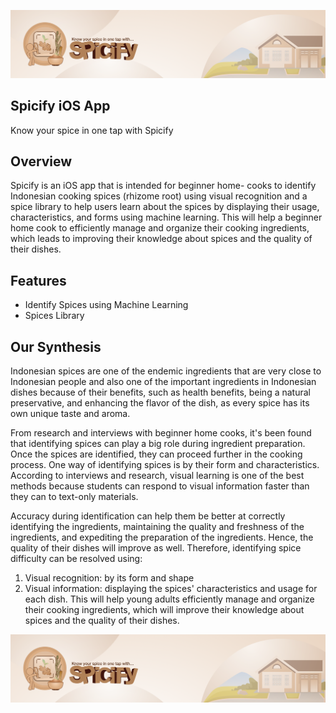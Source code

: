 <p align="center">
  <img src="/spicifyfooter.png">
</p>

## Spicify iOS App
Know your spice in one tap with Spicify

## Overview
Spicify is an iOS app that is intended for beginner home- cooks to identify Indonesian cooking spices (rhizome root) using visual recognition and a spice library to help users learn about the spices by displaying their usage, characteristics, and forms using machine learning. This will help a beginner home cook to efficiently manage and organize their cooking ingredients, which leads to improving their knowledge about spices and the quality of their dishes. 

## Features
- Identify Spices using Machine Learning
- Spices Library

## Our Synthesis
Indonesian spices are one of the endemic ingredients that are very close to Indonesian people and also one of the important ingredients in Indonesian dishes because of their benefits, such as health benefits, being a natural preservative, and enhancing the flavor of the dish, as every spice has its own unique taste and aroma.

From research and interviews with beginner home cooks, it's been found that identifying spices can play a big role during ingredient preparation. Once the spices are identified, they can proceed further in the cooking process. One way of identifying spices is by their form and characteristics. According to interviews and research, visual learning is one of the best methods because students can respond to visual information faster than they can to text-only materials.

Accuracy during identification can help them be better at correctly identifying the ingredients, maintaining the quality and freshness of the ingredients, and expediting the preparation of the ingredients. Hence, the quality of their dishes will improve as well.
Therefore, identifying spice difficulty can be resolved using:

1. Visual recognition: by its form and shape
2. Visual information: displaying the spices' characteristics and usage for each dish. This will help young adults efficiently manage and organize their cooking ingredients, which will improve their knowledge about spices and the quality of their dishes.

<p align="center">
  <img src="/spicifyfooter.png">
</p>

